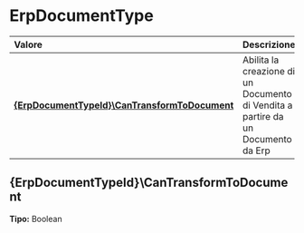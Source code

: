# ErpDocumentType

| Valore | Descrizione |
| :--- | :--- |
| [**{ErpDocumentTypeId}\CanTransformToDocument**](erpdocumenttype.md#%7Berpdocumenttypeid%7D%5Ccantransformtodocument) | Abilita la creazione di un Documento di Vendita a partire da un Documento da Erp |

## {ErpDocumentTypeId}\CanTransformToDocument

**Tipo:** Boolean

